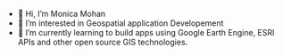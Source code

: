 - 👋 Hi, I’m Monica Mohan
- 👀 I’m interested in Geospatial application Developement
- 🌱 I’m currently learning to build apps using Google Earth Engine, ESRI APIs and other open source GIS technologies.

<!---
gisbymonica/gisbymonica is a ✨ special ✨ repository because its `README.md` (this file) appears on your GitHub profile.
You can click the Preview link to take a look at your changes.
--->
